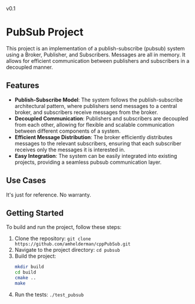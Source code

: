 v0.1

# PubSub Project

This project is an implementation of a publish-subscribe (pubsub) system using a Broker, Publisher, and Subscribers. Messages are all in memory. It allows for efficient communication between publishers and subscribers in a decoupled manner.

## Features

- **Publish-Subscribe Model**: The system follows the publish-subscribe architectural pattern, where publishers send messages to a central broker, and subscribers receive messages from the broker.
- **Decoupled Communication**: Publishers and subscribers are decoupled from each other, allowing for flexible and scalable communication between different components of a system.
- **Efficient Message Distribution**: The broker efficiently distributes messages to the relevant subscribers, ensuring that each subscriber receives only the messages it is interested in.
- **Easy Integration**: The system can be easily integrated into existing projects, providing a seamless pubsub communication layer.

## Use Cases

It's just for reference. No warranty.


## Getting Started

To build and run the project, follow these steps:

1. Clone the repository: `git clone https://github.com/amhelderman/cppPubSub.git`
2. Navigate to the project directory: `cd pubsub`
3. Build the project: 
    ```bash
    mkdir build
    cd build
    cmake ..
    make
    ```
4. Run the tests: `./test_pubsub`

